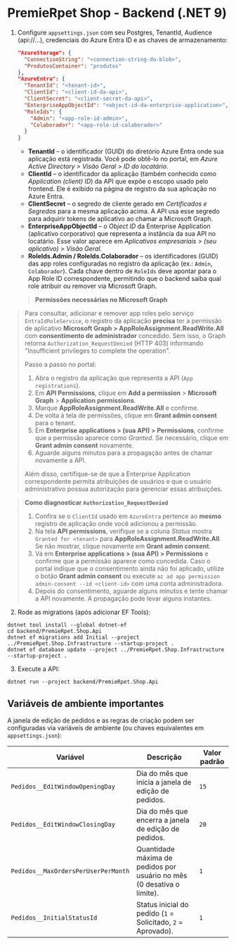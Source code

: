 # PremieRpet Shop - Backend (.NET 9)
1) Configure `appsettings.json` com seu Postgres, TenantId, Audience (api://...), credenciais do Azure Entra ID e as chaves de armazenamento:
   ```json
   "AzureStorage": {
     "ConnectionString": "<connection-string-do-blob>",
     "ProdutosContainer": "produtos"
   },
   "AzureEntra": {
     "TenantId": "<tenant-id>",
     "ClientId": "<client-id-da-api>",
     "ClientSecret": "<client-secret-da-api>",
     "EnterpriseAppObjectId": "<object-id-da-enterprise-application>",
     "RoleIds": {
       "Admin": "<app-role-id-admin>",
       "Colaborador": "<app-role-id-colaborador>"
     }
   }
   ```

   * **TenantId** – o identificador (GUID) do diretório Azure Entra onde sua aplicação está registrada. Você pode obtê-lo no portal, em *Azure Active Directory > Visão Geral > ID do locatário*.
   * **ClientId** – o identificador da aplicação (também conhecido como *Application (client) ID*) da API que expõe o escopo usado pelo frontend. Ele é exibido na página de registro da sua aplicação no Azure Entra.
   * **ClientSecret** – o segredo de cliente gerado em *Certificados e Segredos* para a mesma aplicação acima. A API usa esse segredo para adquirir tokens de aplicativo ao chamar a Microsoft Graph.
   * **EnterpriseAppObjectId** – o *Object ID* da Enterprise Application (aplicativo corporativo) que representa a instância da sua API no locatário. Esse valor aparece em *Aplicativos empresariais > (seu aplicativo) > Visão Geral*.
   * **RoleIds.Admin / RoleIds.Colaborador** – os identificadores (GUID) das app roles configuradas no registro da aplicação (ex.: `Admin`, `Colaborador`). Cada chave dentro de `RoleIds` deve apontar para o App Role ID correspondente, permitindo que o backend saiba qual role atribuir ou remover via Microsoft Graph.

   > **Permissões necessárias no Microsoft Graph**
   >
  > Para consultar, adicionar e remover app roles pelo serviço `EntraIdRoleService`, o registro da aplicação **precisa** ter a permissão de aplicativo **Microsoft Graph > AppRoleAssignment.ReadWrite.All** com **consentimento de administrador** concedido. Sem isso, o Graph retorna `Authorization_RequestDenied` (HTTP 403) informando "Insufficient privileges to complete the operation".
   >
   > Passo a passo no portal:
   > 1. Abra o registro da aplicação que representa a API (`App registrations`).
   > 2. Em **API Permissions**, clique em **Add a permission** > **Microsoft Graph** > **Application permissions**.
  > 3. Marque **AppRoleAssignment.ReadWrite.All** e confirme.
  > 4. De volta à tela de permissões, clique em **Grant admin consent** para o tenant.
  > 5. Em **Enterprise applications > (sua API) > Permissions**, confirme que a permissão aparece como *Granted*. Se necessário, clique em **Grant admin consent** novamente.
  > 6. Aguarde alguns minutos para a propagação antes de chamar novamente a API.
   >
   > Além disso, certifique-se de que a Enterprise Application correspondente permita atribuições de usuários e que o usuário administrativo possua autorização para gerenciar essas atribuições.

   > **Como diagnosticar `Authorization_RequestDenied`**
   >
   > 1. Confira se o `ClientId` usado em `AzureEntra` pertence ao **mesmo** registro de aplicação onde você adicionou a permissão.
  > 2. Na tela **API permissions**, verifique se a coluna *Status* mostra `Granted for <tenant>` para **AppRoleAssignment.ReadWrite.All**. Se não mostrar, clique novamente em **Grant admin consent**.
  > 3. Vá em **Enterprise applications > (sua API) > Permissions** e confirme que a permissão aparece como concedida. Caso o portal indique que o consentimento ainda não foi aplicado, utilize o botão **Grant admin consent** ou execute `az ad app permission admin-consent --id <client-id>` com uma conta administradora.
  > 4. Depois do consentimento, aguarde alguns minutos e tente chamar a API novamente. A propagação pode levar alguns instantes.
2) Rode as migrations (após adicionar EF Tools):  
```
dotnet tool install --global dotnet-ef
cd backend/PremieRpet.Shop.Api
dotnet ef migrations add Initial --project ../PremieRpet.Shop.Infrastructure --startup-project .
dotnet ef database update --project ../PremieRpet.Shop.Infrastructure --startup-project .
```
3) Execute a API:
```
dotnet run --project backend/PremieRpet.Shop.Api
```

## Variáveis de ambiente importantes

A janela de edição de pedidos e as regras de criação podem ser configuradas via variáveis de ambiente (ou chaves equivalentes em `appsettings.json`):

| Variável | Descrição | Valor padrão |
| --- | --- | --- |
| `Pedidos__EditWindowOpeningDay` | Dia do mês que inicia a janela de edição de pedidos. | `15` |
| `Pedidos__EditWindowClosingDay` | Dia do mês que encerra a janela de edição de pedidos. | `20` |
| `Pedidos__MaxOrdersPerUserPerMonth` | Quantidade máxima de pedidos por usuário no mês (0 desativa o limite). | `1` |
| `Pedidos__InitialStatusId` | Status inicial do pedido (`1` = Solicitado, `2` = Aprovado). | `1` |
